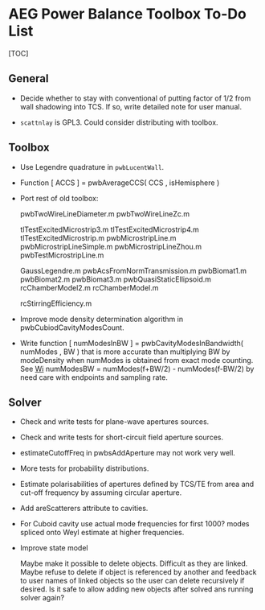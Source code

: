 # AEG Power Balance Toolbox To-Do List

[TOC]

## General

* Decide whether to stay with conventional of putting factor of 1/2 from wall
  shadowing into TCS. If so, write detailed note for user manual.

* `scattnlay` is GPL3. Could consider distributing with toolbox.

## Toolbox

* Use Legendre quadrature in `pwbLucentWall`.

* Function [ ACCS ] = pwbAverageCCS( CCS , isHemisphere )

* Port rest of old toolbox:

  pwbTwoWireLineDiameter.m
  pwbTwoWireLineZc.m

  tlTestExcitedMicrostrip3.m
  tlTestExcitedMicrostrip4.m
  tlTestExcitedMicrostrip.m
  pwbMicrostripLine.m
  pwbMicrostripLineSimple.m
  pwbMicrostripLineZhou.m
  pwbTestMicrostripLine.m

  GaussLegendre.m
  pwbAcsFromNormTransmission.m
  pwbBiomat1.m
  pwbBiomat2.m
  pwbBiomat3.m
  pwbQuasiStaticEllipsoid.m
  rcChamberModel2.m
  rcChamberModel.m

  rcStirringEfficiency.m

* Improve mode density determination algorithm in pwbCubiodCavityModesCount.

* Write function [ numModesInBW ] = pwbCavityModesInBandwidth( numModes , BW )
  that is more accurate than multiplying BW by modeDensity when numModes is
  obtained from exact mode counting. See 
  [Wi](https://en.wikipedia.org/wiki/Electromagnetic_reverberation_chamber)
  numModesBW = numModes(f+BW/2) - numModes(f-BW/2) by need care with endpoints
  and sampling rate.

## Solver

* Check and write tests for plane-wave apertures sources.

* Check and write tests for short-circuit field aperture sources.

* estimateCutoffFreq in pwbsAddAperture may not work very well.

* More tests for probability distributions.

* Estimate polarisabilities of apertures defined by TCS/TE from area and 
  cut-off frequency by assuming circular aperture.

* Add areScatterers attribute to cavities.

* For Cuboid cavity use actual mode frequencies for first 1000? modes 
  spliced onto Weyl estimate at higher frequencies.

* Improve state model
 
  Maybe make it possible to delete objects. Difficult as they are linked.
  Maybe refuse to delete if object is referenced by another and feedback to
  user names of linked objects so the user can delete recursively if desired.
  Is it safe to allow adding new objects after solved ans running solver again? 

